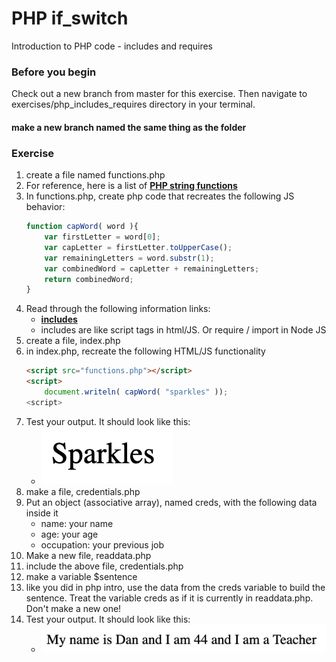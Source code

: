 # PHP if_switch

Introduction to PHP code - includes and requires

### Before you begin

Check out a new branch from master for this exercise.  Then navigate to exercises/php_includes_requires directory in your terminal.
#### make a new branch named the same thing as the folder

### Exercise

1. create a file named functions.php
1. For reference, here is a list of [**PHP string functions**](https://www.php.net/manual/en/ref.strings.php)
1. In functions.php, create php code that recreates the following JS behavior:
    ```javascript
    function capWord( word ){
        var firstLetter = word[0];
        var capLetter = firstLetter.toUpperCase();
        var remainingLetters = word.substr(1);
        var combinedWord = capLetter + remainingLetters;
        return combinedWord;
    }
    ```
1. Read through the following information links:
	* [**includes**](https://www.php.net/manual/en/function.include.php)
    * includes are like script tags in html/JS.  Or require / import in Node JS
1. create a file, index.php
1. in index.php, recreate the following HTML/JS functionality
    ```html
    <script src="functions.php"></script>
    <script>
        document.writeln( capWord( "sparkles" ));
    <script>
    ```
1. Test your output. It should look like this: 
    * ![includes 1 output](../../demoassets/includes_1output.png)
1. make a file, credentials.php
1. Put an object (associative array), named creds, with the following data inside it
    * name: your name
    * age: your age
    * occupation: your previous job
1. Make a new file, readdata.php
1. include the above file, credentials.php
1. make a variable $sentence
1. like you did in php intro, use the data from the creds variable to build the sentence.  Treat the variable creds as if it is currently in readdata.php.  Don't make a new one!
1. Test your output.  It should look like this: 
    * ![includes 2 output](../../demoassets/includes_2output.png)


